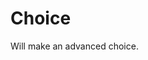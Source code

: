# Choice

Will make an advanced choice.

<!-- {"file": "00-default.html", "language": "twig", "render": true, "code": true} -->